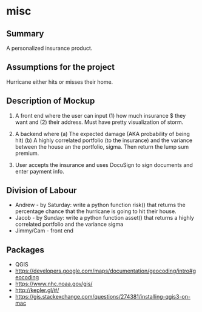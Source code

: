 # misc

## Summary

A personalized insurance product.

## Assumptions for the project

Hurricane either hits or misses their home.

## Description of Mockup

1. A front end where the user can input (1) how much insurance $ they want and (2) their address. Must have pretty visualization of storm.
2. A backend where
  (a) The expected damage (AKA probability of being hit)
  (b) A highly correlated portfolio (to the insurance) and the variance between the house an the portfolio, sigma. Then return the lump sum premium.
  
3. User accepts the insurance and uses DocuSign to sign documents and enter payment info.

## Division of Labour

* Andrew - by Saturday: write a python function risk() that returns the percentage chance that the hurricane is going to hit their house.
* Jacob - by Sunday: write a python function asset() that returns a highly correlated portfolio and the variance sigma
* Jimmy/Cam - front end

## Packages
* QGIS
* https://developers.google.com/maps/documentation/geocoding/intro#geocoding
* https://www.nhc.noaa.gov/gis/
* http://kepler.gl/#/
* https://gis.stackexchange.com/questions/274381/installing-qgis3-on-mac
